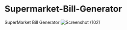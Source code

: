 # Supermarket-Bill-Generator
SuperMarket Bill Generator
![Screenshot (102)](https://github.com/badugumadan6555/Supermarket-Bill-Generator/assets/142617972/95424f18-1020-4f69-b6f1-c360b8cd74d1)
